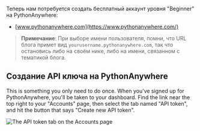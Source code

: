 Теперь нам потребуется создать бесплатный аккаунт уровня "Beginner" на PythonAnywhere:

* [www.pythonanywhere.com](https://www.pythonanywhere.com/)

> **Примечание**: При выборе имени пользователя, помни, что URL блога примет вид `yourusername.pythonanywhere.com`, так что остановись либо на своём нике, либо на имени, связанном с тематикой блога.

## Создание API ключа на PythonAnywhere

This is something you only need to do once. When you've signed up for PythonAnywhere, you'll be taken to your dashboard. Find the link near the top right to your "Accounts" page, then select the tab named "API token", and hit the button that says "Create new API token".

![The API token tab on the Accounts page](images/pythonanywhere_create_api_token.png)